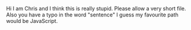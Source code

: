 Hi I am Chris and I think this is really stupid. Please allow a very short file. Also you have a typo in the word "sentence"
I guess my favourite path would be JavaScript.
